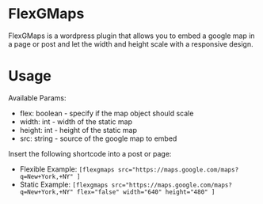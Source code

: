 FlexGMaps
=========

FlexGMaps is a wordpress plugin that allows you to embed a google map in a page or post and let the width and height scale with a responsive design.

Usage
=====

Available Params:
* flex: boolean - specify if the map object should scale
* width: int - width of the static map
* height: int - height of the static map
* src: string - source of the google map to embed

Insert the following shortcode into a post or page:
* Flexible Example: `[flexgmaps src="https://maps.google.com/maps?q=New+York,+NY" ]`
* Static Example: `[flexgmaps src="https://maps.google.com/maps?q=New+York,+NY" flex="false" width="640" height="480" ]`
